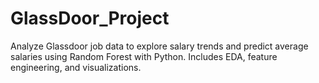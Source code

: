 # GlassDoor_Project
Analyze Glassdoor job data to explore salary trends and predict average salaries using Random Forest with Python. Includes EDA, feature engineering, and visualizations.
